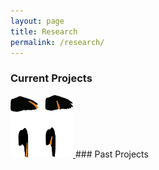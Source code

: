 ```yaml
---
layout: page
title: Research
permalink: /research/
---
```

### Current Projects
<a href="/_posts/ffint.md">
<img border="0" alt="FFINT" src="/images/ffint.png" width="100" height="100">
</a>
### Past Projects


